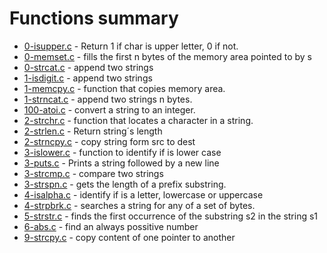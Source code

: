 # Functions summary

- [0-isupper.c](0-isupper.c) - Return 1 if char is upper letter, 0 if not.
- [0-memset.c](0-memset.c) - fills the first n bytes of the memory area pointed to by s
- [0-strcat.c](0-strcat.c) - append two strings
- [1-isdigit.c](1-isdigit.c) - append two strings
- [1-memcpy.c](1-memcpy.c) - function that copies memory area.
- [1-strncat.c](1-strncat.c) - append two strings n bytes.
- [100-atoi.c](100-atoi.c) - convert a string to an integer.
- [2-strchr.c](2-strchr.c) - function that locates a character in a string.
- [2-strlen.c](2-strlen.c) - Return string´s length
- [2-strncpy.c](2-strncpy.c) - copy string form src to dest
- [3-islower.c](3-islower.c) - function to identify if is lower case
- [3-puts.c](3-puts.c) - Prints a string followed by a new line
- [3-strcmp.c](3-strcmp.c) - compare two strings
- [3-strspn.c](3-strspn.c) - gets the length of a prefix substring.
- [4-isalpha.c](4-isalpha.c) - identify if is a letter, lowercase or uppercase
- [4-strpbrk.c](4-strpbrk.c) - searches a string for any of a set of bytes.
- [5-strstr.c](5-strstr.c) - finds the first occurrence of the substring s2 in the string s1
- [6-abs.c](6-abs.c) - find an always possitive number
- [9-strcpy.c](9-strcpy.c) - copy content of one pointer to another
